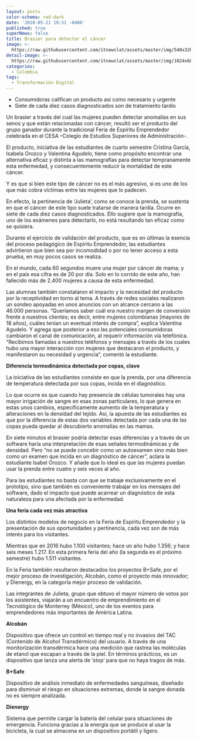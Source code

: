 ```yaml
---
layout: posts
color-schema: red-dark
date: '2018-05-21 19:31 -0400'
published: true
superNews: false
title: Brasier para detectar el cáncer
image: >-
  https://raw.githubusercontent.com/itnewslat/assets/master/img/540x320/Brasier-p.jpg
detail-image: >-
  https://raw.githubusercontent.com/itnewslat/assets/master/img/1024x680/Brasier-g.jpg
categories:
  - Colombia
tags:
  - Transformación Digital
---
```

- Consumidoras califican un producto así como necesario y urgente
- Siete de cada diez casos diagnosticados son de tratamiento tardío

Un brasier a través del cual las mujeres pueden detectar anomalías en sus senos y que están relacionadas con cáncer, resultó ser el producto del grupo ganador durante la tradicional Feria de Espíritu Emprendedor celebrada en el CESA –Colegio de Estudios Superiores de Administración-.

El producto, iniciativa de las estudiantes de cuarto semestre Cristina García, Isabela Orozco y Valentina Agudelo, tiene como propósito encontrar una alternativa eficaz y distinta a las mamografías para detectar tempranamente esta enfermedad, y consecuentemente reducir la mortalidad de este cáncer.

Y es que si bien este tipo de cáncer no es el más agresivo, si es uno de los que más cobra víctimas entre las mujeres que lo padecen.

En efecto, la pertinencia de ‘Julieta’, como se conoce la prenda, se sustenta en que el cáncer de este tipo suele tratarse de manera tardía. Ocurre en siete de cada diez casos diagnosticados. Ello sugiere que la mamografía, uno de los exámenes para detectarlo, no está resultando tan eficaz como se quisiera.

Durante el ejercicio de validación del producto, que es en últimas la esencia del proceso pedagógico de Espíritu Emprendedor, las estudiantes advirtieron que bien sea por incomodidad o por no tener acceso a esta prueba, en muy pocos casos se realiza.

En el mundo, cada 60 segundos muere una mujer por cáncer de mama; y en el país esa cifra es de 20 por día. Solo en lo corrido de este año, han fallecido más de 2.400 mujeres a causa de esta enfermedad.

Las alumnas también constataron el impacto y la necesidad del producto por la receptividad en torno al tema. A través de redes sociales realizaron un sondeo apoyadas en unos anuncios con un alcance cercano a las 46.000 personas. “Queríamos saber cuál era nuestro margen de conversión frente a nuestros clientes; es decir, entre mujeres colombianas (mayores de 18 años), cuáles tenían un eventual interés de compra”, explica Valentina Agudelo. Y agrega que posterior a eso las potenciales consumidoras cambiaron el canal de comunicación, al requerir información vía telefónica. “Recibimos llamadas a nuestros teléfonos y mensajes a través de los cuales hubo una mayor interacción con mujeres que destacaron el producto, y manifestaron su necesidad y urgencia”, comentó la estudiante.

**Diferencia termodinámica detectada por copas, clave**

La iniciativa de las estudiantes consiste en que la prenda, por una diferencia de temperatura detectada por sus copas, incida en el diagnóstico.

Lo que ocurre es que cuando hay presencia de células tumorales hay una mayor irrigación de sangre en esas zonas particulares, lo que genera en estas unos cambios, específicamente aumento de la temperatura y alteraciones en la densidad del tejido. Así, la apuesta de las estudiantes es que por la diferencia de estas dos variables detectada por cada una de las copas pueda quedar al descubierto anomalías en las mamas.

En siete minutos el brasier podría detectar esas diferencias y a través de un software haría una interpretación de esas señales termodinámicas y de densidad. Pero “no se puede concebir como un autoexamen sino más bien como un examen que incida en un diagnóstico de cáncer”, aclara la estudiante Isabel Orozco. Y añade que lo ideal es que las mujeres puedan usar la prenda entre cuatro y seis veces al año.

Para las estudiantes no basta con que se trabaje exclusivamente en el prototipo, sino que también es conveniente trabajar en los mensajes del software, dado el impacto que puede acarrear un diagnóstico de esta naturaleza para una afectada por la enfermedad.

**Una feria cada vez más atractiva**

Los distintos modelos de negocio en la Feria de Espíritu Emprendedor y la presentación de sus oportunidades y pertinencia, cada vez son de más interés para los visitantes.

Mientras que en 2016 hubo 1.100 visitantes; hace un año hubo 1.356; y hace seis meses 1.217. En esta primera feria del año (la segunda es el próximo semestre) hubo 1.511 visitantes.

En la Feria también resultaron destacados los proyectos B+Safe, por el mejor proceso de investigación; Alcobán, como el proyecto más innovador; y Dienergy, en la categoría mejor proceso de validación.

Las integrantes de Julieta, grupo que obtuvo el mayor número de votos por los asistentes, viajarán a un encuentro de emprendimiento en el Tecnológico de Monterrey (México), uno de los eventos para emprendedores más importantes de América Latina.

**Alcobán**

Dispositivo que ofrece un control en tiempo real y no invasivo del TAC (Contenido de Alcohol Transdérmico) del usuario. A través de una monitorización transdérmica hace una medición que rastrea las moléculas de etanol que escapan a través de la piel. En términos prácticos, es un dispositivo que lanza una alerta de ‘stop’ para que no haya tragos de más.

**B+Safe**

Dispositivo de análisis inmediato de enfermedades sanguíneas, diseñado para disminuir el riesgo en situaciones extremas, donde la sangre donada no es siempre analizada.

**Dienergy**

Sistema que permite cargar la batería del celular para situaciones de emergencia. Funciona gracias a la energía que se produce al usar la bicicleta, la cual se almacena en un dispositivo portátil y ligero.

